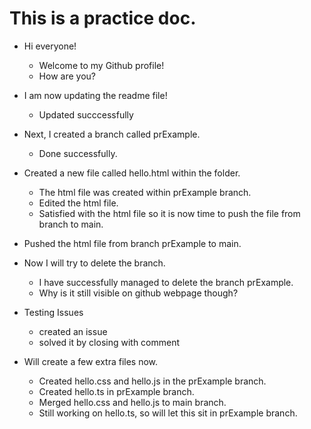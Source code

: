 # This is a practice doc.

* Hi everyone!
    * Welcome to my Github profile!
    * How are you?

* I am now updating the readme file!
    * Updated succcessfully

* Next, I created a branch called prExample.
    * Done successfully.

* Created a new file called hello.html within the folder.
    * The html file was created within prExample branch. 
    * Edited the html file.
    * Satisfied with the html file so it is now time to push the file from branch to main.

* Pushed the html file from branch prExample to main.

* Now I will try to delete the branch.
    * I have successfully managed to delete the branch prExample.
    * Why is it still visible on github webpage though?

* Testing Issues
    * created an issue
    * solved it by closing with comment

* Will create a few extra files now.
    * Created hello.css and hello.js in the prExample branch.
    * Created hello.ts in prExample branch.
    * Merged hello.css and hello.js to main branch.
    * Still working on hello.ts, so will let this sit in prExample branch.


